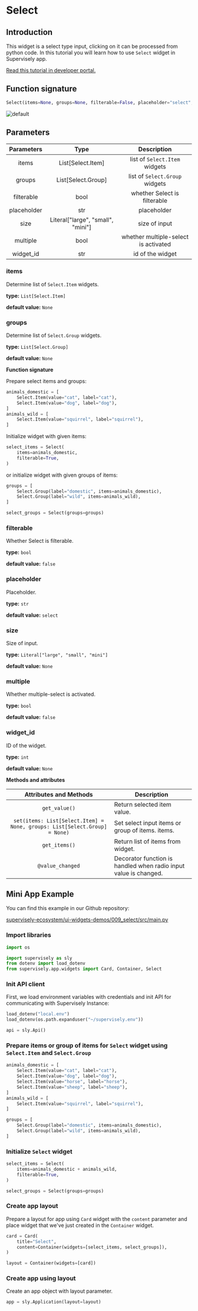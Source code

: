 # Select

## Introduction

This widget is a select type input, clicking on it can be processed from python code. In this tutorial you will learn how to use `Select` widget in Supervisely app.

[Read this tutorial in developer portal.](https://developer.supervise.ly/app-development/apps-with-gui/Select)

## Function signature

```python
Select(items=None, groups=None, filterable=False, placeholder="select", size=None, multiple=False, widget_id=None)
```

![default](https://user-images.githubusercontent.com/79905215/216376305-1556627a-ef61-4df7-900c-ac2ffbb9c8d0.png)

## Parameters

| Parameters  |               Type                |             Description              |
| :---------: | :-------------------------------: | :----------------------------------: |
|    items    |         List[Select.Item]         |    list of `Select.Item` widgets     |
|   groups    |        List[Select.Group]         |    list of `Select.Group` widgets    |
| filterable  |               bool                |     whether Select is filterable     |
| placeholder |                str                |             placeholder              |
|    size     | Literal["large", "small", "mini"] |            size of input             |
|  multiple   |               bool                | whether multiple-select is activated |
|  widget_id  |                str                |           id of the widget           |

### items

Determine list of `Select.Item` widgets.

**type:** `List[Select.Item]`

**default value:** `None`

### groups

Determine list of `Select.Group` widgets.

**type:** `List[Select.Group]`

**default value:** `None`

**Function signature**

Prepare select items and groups:

```python
animals_domestic = [
    Select.Item(value="cat", label="cat"),
    Select.Item(value="dog", label="dog"),
]
animals_wild = [
    Select.Item(value="squirrel", label="squirrel"),
]
```

Initialize widget with given items:

```python
select_items = Select(
    items=animals_domestic,
    filterable=True,
)
```

or initialize widget with given groups of items:

```python
groups = [
    Select.Group(label="domestic", items=animals_domestic),
    Select.Group(label="wild", items=animals_wild),
]

select_groups = Select(groups=groups)
```

### filterable

Whether Select is filterable.

**type:** `bool`

**default value:** `false`

### placeholder

Placeholder.

**type:** `str`

**default value:** `select`

### size

Size of input.

**type:** `Literal["large", "small", "mini"]`

**default value:** `None`

### multiple

Whether multiple-select is activated.

**type:** `bool`

**default value:** `false`

### widget_id

ID of the widget.

**type:** `int`

**default value:** `None`

**Methods and attributes**

|                          Attributes and Methods                           | Description                                                      |
| :-----------------------------------------------------------------------: | ---------------------------------------------------------------- |
|                               `get_value()`                               | Return selected item value.                                      |
| `set(items: List[Select.Item] = None, groups: List[Select.Group] = None)` | Set select input items or group of items. items.                 |
|                               `get_items()`                               | Return list of items from widget.                                |
|                             `@value_changed`                              | Decorator function is handled when radio input value is changed. |

## Mini App Example

You can find this example in our Github repository:

[supervisely-ecosystem/ui-widgets-demos/009_select/src/main.py](https://github.com/supervisely-ecosystem/ui-widgets-demos/blob/master/009_select/src/main.py)

### Import libraries

```python
import os

import supervisely as sly
from dotenv import load_dotenv
from supervisely.app.widgets import Card, Container, Select
```

### Init API client

First, we load environment variables with credentials and init API for communicating with Supervisely Instance:

```python
load_dotenv("local.env")
load_dotenv(os.path.expanduser("~/supervisely.env"))

api = sly.Api()
```

### Prepare items or group of items for `Select` widget using `Select.Item` and `Select.Group`

```python
animals_domestic = [
    Select.Item(value="cat", label="cat"),
    Select.Item(value="dog", label="dog"),
    Select.Item(value="horse", label="horse"),
    Select.Item(value="sheep", label="sheep"),
]
animals_wild = [
    Select.Item(value="squirrel", label="squirrel"),
]
```

```python
groups = [
    Select.Group(label="domestic", items=animals_domestic),
    Select.Group(label="wild", items=animals_wild),
]
```

### Initialize `Select` widget

```python
select_items = Select(
    items=animals_domestic + animals_wild,
    filterable=True,
)
```

```python
select_groups = Select(groups=groups)
```

### Create app layout

Prepare a layout for app using `Card` widget with the `content` parameter and place widget that we've just created in the `Container` widget.

```python
card = Card(
    title="Select",
    content=Container(widgets=[select_items, select_groups]),
)

layout = Container(widgets=[card])
```

### Create app using layout

Create an app object with layout parameter.

```python
app = sly.Application(layout=layout)
```
